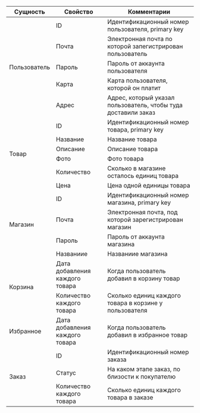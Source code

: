 
<table>
    <thead>
        <tr>
            <th>Сущность</th>
            <th>Свойство</th>
            <th>Комментарии</th>
        </tr>
    </thead>
    <tbody>
        <tr>
            <td rowspan=5>Пользователь</td>
            <td>ID</td>
            <td>Идентификационный номер пользователя, primary key</td>
        </tr>
        <tr>
            <td>Почта</td>
            <td>Электронная почта по которой запегистрирован пользователь</td>
        </tr>
        <tr>
            <td>Пароль</td>
            <td>Пароль от аккаунта пользователя</td>
        </tr>
        <tr>
            <td>Карта</td>
            <td>Карта пользователя, которой он платит</td>
        </tr>
        <tr>
            <td>Адрес</td>
            <td>Адрес, который указал пользователь, чтобы туда доставили заказ</td>
        </tr>
        <tr>
            <td rowspan=6>Товар</td>
            <td>ID</td>
            <td>Идентификационный номер товара, primary key</td>
        </tr>
        <tr>
            <td>Название</td>
            <td>Название товара</td>
        </tr>
        <tr>
            <td>Описание</td>
            <td>Описание товара</td>
        </tr>
        <tr>
            <td>Фото</td>
            <td>Фото товара</td>
        </tr>
        <tr>
            <td>Количество</td>
            <td>Сколько в магазине осталось единиц товара</td>
        </tr>
        <tr>
            <td>Цена</td>
            <td>Цена одной единицы товара</td>
        </tr>
        <tr>
            <td rowspan=4>Магазин</td>
            <td>ID</td>
            <td>Идентификационный номер магазина, primary key</td>
        </tr>
        <tr>
            <td>Почта</td>
            <td>Электронная почта, под которой зарегистрирован магазин</td>
        </tr>
        <tr>
            <td>Пароль</td>
            <td>Пароль от аккаунта магазина</td>
        </tr>
        <tr>
            <td>Названиие</td>
            <td>Названиие магазина</td>
        </tr>
        <tr>
            <td rowspan=2>Корзина</td>
            <td>Дата добавления каждого товара</td>
            <td>Когда пользователь добавил в корзину товар</td>
        </tr>
        <tr>
            <td>Количество каждого товара</td>
            <td>Сколько единиц каждого товара в корзине у пользователя</td>
        </tr>
        <tr>
            <td>Избранное</td>
            <td>Дата добавления каждого товара</td>
            <td>Когда пользователь добавил в избранное товар</td>
        </tr>
        <tr>
            <td rowspan=3>Заказ</td>
            <td>ID</td>
            <td>Идентификационный номер заказа</td>
        </tr>
        <tr>
            <td>Статус</td>
            <td>На каком этапе заказ, по близости к покупателю</td>
        </tr>
        <tr>
            <td>Количество каждого товара</td>
            <td>Сколько единиц каждого товара в заказе</td>
        </tr>
    </tbody>
</table>
